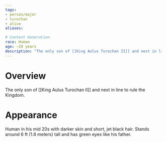```yaml
---
tags:
- person/major
- turochan
- alive
aliases:

# Content Generation
race: Human
age: ~20 years
description: "The only son of [[King Aulus Turochan II]] and next in line to rule the Kingdom."
---
```

# Overview
The only son of [[King Aulus Turochan II]] and next in line to rule the Kingdom.
# Appearance
Human in his mid 20s with darker skin and short, jet black hair. Stands around 6 ft (1.8 meters) tall and has green eyes like his father.